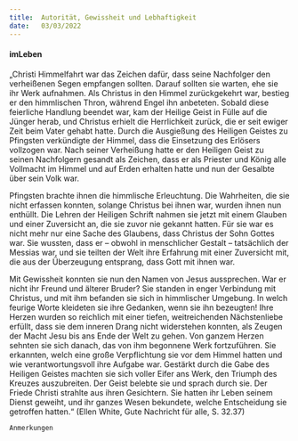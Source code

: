```yaml
---
title:  Autorität, Gewissheit und Lebhaftigkeit
date:   03/03/2022
---
```


#### imLeben

„Christi Himmelfahrt war das Zeichen dafür, dass seine Nachfolger den verheißenen Segen empfangen sollten. Darauf sollten sie warten, ehe sie ihr Werk aufnahmen. Als Christus in den Himmel zurückgekehrt war, bestieg er den himmlischen Thron, während Engel ihn anbeteten. Sobald diese feierliche Handlung beendet war, kam der Heilige Geist in Fülle auf die Jünger herab, und Christus erhielt die Herrlichkeit zurück, die er seit ewiger Zeit beim Vater gehabt hatte. Durch die Ausgießung des Heiligen Geistes zu Pfingsten verkündigte der Himmel, dass die Einsetzung des Erlösers vollzogen war. Nach seiner Verheißung hatte er den Heiligen Geist zu seinen Nachfolgern gesandt als Zeichen, dass er als Priester und König alle Vollmacht im Himmel und auf Erden erhalten hatte und nun der Gesalbte über sein Volk war.

Pfingsten brachte ihnen die himmlische Erleuchtung. Die Wahrheiten, die sie nicht erfassen konnten, solange Christus bei ihnen war, wurden ihnen nun enthüllt. Die Lehren der Heiligen Schrift nahmen sie jetzt mit einem Glauben und einer Zuversicht an, die sie zuvor nie gekannt hatten. Für sie war es nicht mehr nur eine Sache des Glaubens, dass Christus der Sohn Gottes war. Sie wussten, dass er – obwohl in menschlicher Gestalt – tatsächlich der Messias war, und sie teilten der Welt ihre Erfahrung mit einer Zuversicht mit, die aus der Überzeugung entsprang, dass Gott mit ihnen war.

Mit Gewissheit konnten sie nun den Namen von Jesus aussprechen. War er nicht ihr Freund und älterer Bruder? Sie standen in enger Verbindung mit Christus, und mit ihm befanden sie sich in himmlischer Umgebung. In welch feurige Worte kleideten sie ihre Gedanken, wenn sie ihn bezeugten! Ihre Herzen wurden so reichlich mit einer tiefen, weitreichenden Nächstenliebe erfüllt, dass sie dem inneren Drang nicht widerstehen konnten, als Zeugen der Macht Jesu bis ans Ende der Welt zu gehen. Von ganzem Herzen sehnten sie sich danach, das von ihm begonnene Werk fortzuführen. Sie erkannten, welch eine große Verpflichtung sie vor dem Himmel hatten und wie verantwortungsvoll ihre Aufgabe war. Gestärkt durch die Gabe des Heiligen Geistes machten sie sich voller Eifer ans Werk, den Triumph des Kreuzes auszubreiten. Der Geist belebte sie und sprach durch sie. Der Friede Christi strahlte aus ihren Gesichtern. Sie hatten ihr Leben seinem Dienst geweiht, und ihr ganzes Wesen bekundete, welche Entscheidung sie getroffen hatten.“ (Ellen White, Gute Nachricht für alle, S. 32.37)


`Anmerkungen`
